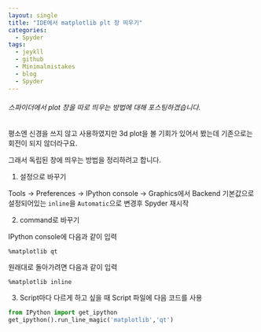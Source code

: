 ```yaml
---
layout: single
title: "IDE에서 matplotlib plt 창 띄우기"
categories:
  - Spyder
tags:
  - jeykll
  - github
  - Minimalmistakes
  - blog
  - Spyder
---
```


###### 스파이더에서 plot 창을 따로 띄우는 방법에 대해 포스팅하겠습니다.

평소엔 신경을 쓰지 않고 사용하였지만 3d plot을 볼 기회가 있어서 봤는데
기존으로는 회전이 되지 않더라구요.

그래서 독립된 창에 띄우는 방법을 정리하려고 합니다.

1. 설정으로 바꾸기

Tools -> Preferences -> IPython console -> Graphics에서 Backend 기본값으로 설정되어있는 `inline`을 `Automatic`으로 변경후 Spyder 재시작

2. command로 바꾸기

IPython console에 다음과 같이 입력
```
%matplotlib qt
```

원래대로 돌아가려면 다음과 같이 입력
```
%matplotlib inline
```

3. Script마다 다르게 하고 싶을 때
Script 파일에 다음 코드를 사용
```python
from IPython import get_ipython
get_ipython().run_line_magic('matplotlib','qt')
